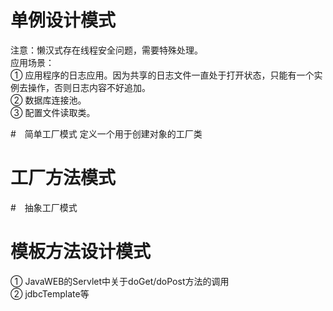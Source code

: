 # 单例设计模式
注意：懒汉式存在线程安全问题，需要特殊处理。  
应用场景：  
① 应用程序的日志应用。因为共享的日志文件一直处于打开状态，只能有一个实例去操作，否则日志内容不好追加。  
② 数据库连接池。  
③ 配置文件读取类。

#　简单工厂模式
定义一个用于创建对象的工厂类

# 工厂方法模式

#　抽象工厂模式

# 模板方法设计模式
① JavaWEB的Servlet中关于doGet/doPost方法的调用  
② jdbcTemplate等

